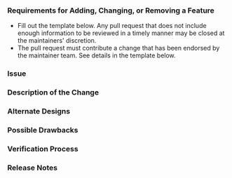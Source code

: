 ### Requirements for Adding, Changing, or Removing a Feature

* Fill out the template below. Any pull request that does not include enough information to be reviewed in a timely
  manner may be closed at the maintainers' discretion.
* The pull request must contribute a change that has been endorsed by the maintainer team. See details in the template
  below.

### Issue

<!--

Link to the issue that your change relates to. This must be one of the following:

* An open issue with the `beginner` label
* An open issue with the `help-wanted` label

To contribute other changes, you must use a different template. You can see all templates at https://github.com/andrei1058/BedWars1058/blob/master/CONTRIBUTING.md.

-->

### Description of the Change

<!--

We must be able to understand the design of your change from this description. If we can't get a good idea of what the code will be doing from the description here, the pull request may be closed at the maintainers' discretion. Keep in mind that the maintainer reviewing this PR may not be familiar with or have worked with the code here recently, so please walk us through the concepts.

-->

### Alternate Designs

<!-- Explain what other alternates were considered and why the proposed version was selected -->

### Possible Drawbacks

<!-- What are the possible side-effects or negative impacts of the code change? -->

### Verification Process

<!--

What process did you follow to verify that your change has the desired effects?

- How did you verify that all new functionality works as expected?
- How did you verify that all changed functionality works as expected?
- How did you verify that the change has not introduced any regressions?

Describe the actions you performed (including buttons you clicked, text you typed, commands you ran, etc.), and describe the results you observed.

-->

### Release Notes

<!--

Please describe the changes in a single line that explains this improvement in
terms that a user can understand. This text will be used in BedWars1058's release notes.

If this change is not user-facing or notable enough to be included in release notes
you may use the strings "Not applicable" or "N/A" here.

Examples:

- The GitHub package now allows you to add co-authors to commits.
- Fixed an issue where multiple cursors did not work in a file with a single line.
- Increased the performance of searching and replacing across a whole project.

-->